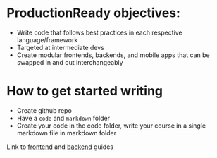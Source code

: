 # ProductionReady objectives:

- Write code that follows best practices in each respective language/framework
- Targeted at intermediate devs
- Create modular frontends, backends, and mobile apps that can be swapped in and out interchangeably


# How to get started writing

- Create github repo
- Have a `code` and `markdown` folder
- Create your code in the code folder, write your course in a single markdown file in markdown folder

Link to [frontend](guides/frontend.md) and [backend](guides/backend.md) guides
